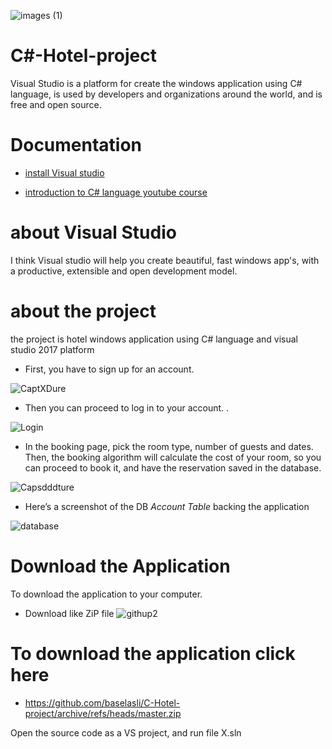 ![images (1)](https://user-images.githubusercontent.com/80223613/120051011-a2a65780-c027-11eb-809d-14b22ab61b67.png)
# C#-Hotel-project
Visual Studio is a platform for create the windows application using C# language,  is used by developers and organizations around the world, and is free and open source.

# Documentation
* [install Visual studio](https://developer.android.com/studio)

* [introduction to C# language youtube course](https://www.youtube.com/watch?v=pSiIHe2uZ2w&list=PLPV2KyIb3jR6ZkG8gZwJYSjnXxmfPAl51)

# about Visual Studio
I think Visual studio will help you create beautiful, fast windows app's, with a productive, extensible and open development model.

# about the project
the project is hotel windows application using C# language and visual studio 2017 platform  
* First, you have to sign up for an account.

![CaptXDure](https://user-images.githubusercontent.com/80223613/120052520-64f8fd00-c02e-11eb-8b5b-73192b5ec33b.PNG)

* Then you can proceed to log in to your account.
.

![Login](https://user-images.githubusercontent.com/80223613/120052599-bd2fff00-c02e-11eb-8154-0841ef9dc2db.PNG)

* In the booking page, pick the room type, number of guests and dates. Then, the booking algorithm will calculate the cost of your room, so you can proceed to book it, and have the reservation saved in the database.

![Capsdddture](https://user-images.githubusercontent.com/80223613/120052796-b9e94300-c02f-11eb-92af-86c81bf3b9aa.PNG)

* Here’s a screenshot of the DB  *Account Table* backing the application

![database](https://user-images.githubusercontent.com/80223613/120052803-c5d50500-c02f-11eb-92ff-535d68d4ec23.PNG)

# Download the Application
To download the application to your computer.
* Download like ZiP file
![githup2](https://user-images.githubusercontent.com/80223613/127034879-3c688cb3-b5b8-46b4-afef-11194de1f77b.PNG)
# To download the application click here

* https://github.com/baselasli/C-Hotel-project/archive/refs/heads/master.zip

Open the source code as a VS project, and run file X.sln




